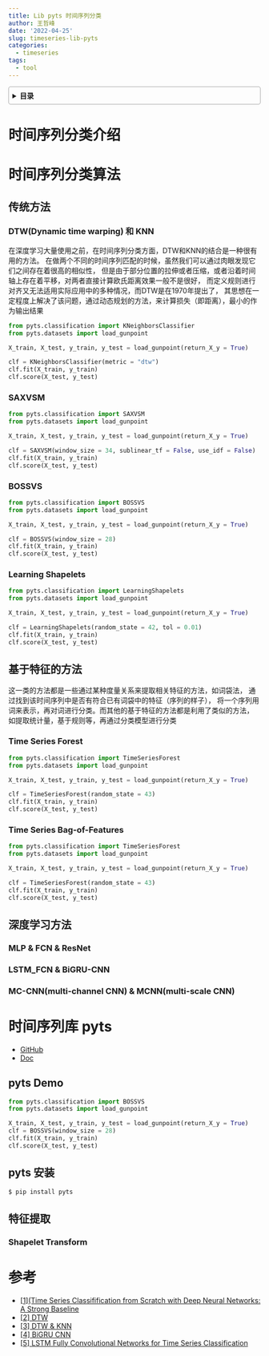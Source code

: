 ```yaml
---
title: Lib pyts 时间序列分类
author: 王哲峰
date: '2022-04-25'
slug: timeseries-lib-pyts
categories:
  - timeseries
tags:
  - tool
---
```


<style>
details {
    border: 1px solid #aaa;
    border-radius: 4px;
    padding: .5em .5em 0;
}
summary {
    font-weight: bold;
    margin: -.5em -.5em 0;
    padding: .5em;
}
details[open] {
    padding: .5em;
}
details[open] summary {
    border-bottom: 1px solid #aaa;
    margin-bottom: .5em;
}
</style>

<details><summary>目录</summary><p>

- [时间序列分类介绍](#时间序列分类介绍)
- [时间序列分类算法](#时间序列分类算法)
  - [传统方法](#传统方法)
    - [DTW(Dynamic time warping) 和 KNN](#dtwdynamic-time-warping-和-knn)
    - [SAXVSM](#saxvsm)
    - [BOSSVS](#bossvs)
    - [Learning Shapelets](#learning-shapelets)
  - [基于特征的方法](#基于特征的方法)
    - [Time Series Forest](#time-series-forest)
    - [Time Series Bag-of-Features](#time-series-bag-of-features)
  - [深度学习方法](#深度学习方法)
    - [MLP & FCN & ResNet](#mlp--fcn--resnet)
    - [LSTM_FCN & BiGRU-CNN](#lstm_fcn--bigru-cnn)
    - [MC-CNN(multi-channel CNN) & MCNN(multi-scale CNN)](#mc-cnnmulti-channel-cnn--mcnnmulti-scale-cnn)
- [时间序列库 pyts](#时间序列库-pyts)
  - [pyts Demo](#pyts-demo)
  - [pyts 安装](#pyts-安装)
  - [特征提取](#特征提取)
    - [Shapelet Transform](#shapelet-transform)
    - [](#)
- [参考](#参考)
</p></details><p></p>


# 时间序列分类介绍



# 时间序列分类算法

## 传统方法

### DTW(Dynamic time warping) 和 KNN

在深度学习大量使用之前，在时间序列分类方面，DTW和KNN的结合是一种很有用的方法。
在做两个不同的时间序列匹配的时候，虽然我们可以通过肉眼发现它们之间存在着很高的相似性，
但是由于部分位置的拉伸或者压缩，或者沿着时间轴上存在着平移，对两者直接计算欧氏距离效果一般不是很好，
而定义规则进行对齐又无法适用实际应用中的多种情况，而DTW是在1970年提出了，
其思想在一定程度上解决了该问题，通过动态规划的方法，来计算损失（即距离），最小的作为输出结果


```python
from pyts.classification import KNeighborsClassifier
from pyts.datasets import load_gunpoint

X_train, X_test, y_train, y_test = load_gunpoint(return_X_y = True)

clf = KNeighborsClassifier(metric = "dtw")
clf.fit(X_train, y_train)
clf.score(X_test, y_test)
```

### SAXVSM


```python
from pyts.classification import SAXVSM
from pyts.datasets import load_gunpoint

X_train, X_test, y_train, y_test = load_gunpoint(return_X_y = True)

clf = SAXVSM(window_size = 34, sublinear_tf = False, use_idf = False)
clf.fit(X_train, y_train)
clf.score(X_test, y_test)
```


### BOSSVS

```python
from pyts.classification import BOSSVS
from pyts.datasets import load_gunpoint

X_train, X_test, y_train, y_test = load_gunpoint(return_X_y = True)

clf = BOSSVS(window_size = 28)
clf.fit(X_train, y_train)
clf.score(X_test, y_test)
```

### Learning Shapelets


```python
from pyts.classification import LearningShapelets
from pyts.datasets import load_gunpoint

X_train, X_test, y_train, y_test = load_gunpoint(return_X_y = True)

clf = LearningShapelets(random_state = 42, tol = 0.01)
clf.fit(X_train, y_train)
clf.score(X_test, y_test)
```

## 基于特征的方法

这一类的方法都是一些通过某种度量关系来提取相关特征的方法，如词袋法，
通过找到该时间序列中是否有符合已有词袋中的特征（序列的样子），
将一个序列用词来表示，再对词进行分类。而其他的基于特征的方法都是利用了类似的方法，
如提取统计量，基于规则等，再通过分类模型进行分类


### Time Series Forest

```python
from pyts.classification import TimeSeriesForest
from pyts.datasets import load_gunpoint

X_train, X_test, y_train, y_test = load_gunpoint(return_X_y = True)

clf = TimeSeriesForest(random_state = 43)
clf.fit(X_train, y_train)
clf.score(X_test, y_test)
```

### Time Series Bag-of-Features

```python
from pyts.classification import TimeSeriesForest
from pyts.datasets import load_gunpoint

X_train, X_test, y_train, y_test = load_gunpoint(return_X_y = True)

clf = TimeSeriesForest(random_state = 43)
clf.fit(X_train, y_train)
clf.score(X_test, y_test)
```

## 深度学习方法

### MLP & FCN & ResNet


### LSTM_FCN & BiGRU-CNN


### MC-CNN(multi-channel CNN) & MCNN(multi-scale CNN)








# 时间序列库 pyts

* [GitHub](https://github.com/johannfaouzi/pyts)
* [Doc](https://pyts.readthedocs.io/en/latest/)

## pyts Demo

```python
from pyts.classification import BOSSVS
from pyts.datasets import load_gunpoint

X_train, X_test, y_train, y_test = load_gunpoint(return_X_y = True)
clf = BOSSVS(window_size = 28)
clf.fit(X_train, y_train)
clf.score(X_test, y_test)
```

## pyts 安装

```bash
$ pip install pyts
```

## 特征提取

### Shapelet Transform


### 



# 参考

* [[1](Time Series Classifification from Scratch with Deep Neural Networks: A Strong Baseline]()
* [[2] DTW](https://blog.csdn.net/raym0ndkwan/article/details/45614813)
* [[3] DTW & KNN](https://nbviewer.jupyter.org/github/markdregan/K-Nearest-Neighbors-with-Dynamic-Time-Warping/blob/master/K_Nearest_Neighbor_Dynamic_Time_Warping.ipynb)
* [[4] BiGRU CNN](http://www.doc88.com/p-0334856528441.html)
* [[5] LSTM Fully Convolutional Networks for Time Series Classification]()
